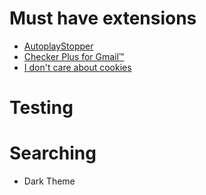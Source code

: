 #  Must have extensions
- [ AutoplayStopper ]( https://chrome.google.com/webstore/detail/autoplaystopper/ejddcgojdblidajhngkogefpkknnebdh )
- [ Checker Plus for Gmail™ ]( https://chrome.google.com/webstore/detail/checker-plus-for-gmail/oeopbcgkkoapgobdbedcemjljbihmemj )
- [ I don't care about cookies ]( https://chrome.google.com/webstore/detail/i-dont-care-about-cookies/fihnjjcciajhdojfnbdddfaoknhalnja )

# Testing


# Searching
- Dark Theme

